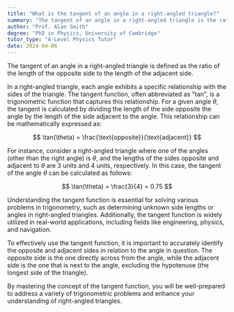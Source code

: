 ```yaml
---
title: "What is the tangent of an angle in a right-angled triangle?"
summary: "The tangent of an angle in a right-angled triangle is the ratio of the opposite side to the adjacent side."
author: "Prof. Alan Smith"
degree: "PhD in Physics, University of Cambridge"
tutor_type: "A-Level Physics Tutor"
date: 2024-04-06
---
```


The tangent of an angle in a right-angled triangle is defined as the ratio of the length of the opposite side to the length of the adjacent side.

In a right-angled triangle, each angle exhibits a specific relationship with the sides of the triangle. The tangent function, often abbreviated as "tan", is a trigonometric function that captures this relationship. For a given angle $\theta$, the tangent is calculated by dividing the length of the side opposite the angle by the length of the side adjacent to the angle. This relationship can be mathematically expressed as:

$$
\tan(\theta) = \frac{\text{opposite}}{\text{adjacent}}
$$

For instance, consider a right-angled triangle where one of the angles (other than the right angle) is $\theta$, and the lengths of the sides opposite and adjacent to $\theta$ are 3 units and 4 units, respectively. In this case, the tangent of the angle $\theta$ can be calculated as follows:

$$
\tan(\theta) = \frac{3}{4} = 0.75
$$

Understanding the tangent function is essential for solving various problems in trigonometry, such as determining unknown side lengths or angles in right-angled triangles. Additionally, the tangent function is widely utilized in real-world applications, including fields like engineering, physics, and navigation.

To effectively use the tangent function, it is important to accurately identify the opposite and adjacent sides in relation to the angle in question. The opposite side is the one directly across from the angle, while the adjacent side is the one that is next to the angle, excluding the hypotenuse (the longest side of the triangle).

By mastering the concept of the tangent function, you will be well-prepared to address a variety of trigonometric problems and enhance your understanding of right-angled triangles.
    